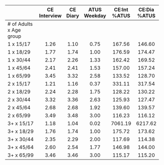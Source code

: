 
|                      | CE<br>Interview |  CE<br>Diary | ATUS<br>Weekday | CE:Int<br>%ATUS | CE:Dia<br>%ATUS |
| -------------------- | :----------: | :----------: | :----------: | :----------: | :----------: |
| # of Adults x Age group |              |              |              |              |              |
| 1 x 15/17            |         1.26 |         1.10 |         0.75 |       167.56 |       146.60 |
| 1 x 18/29            |         1.77 |         1.74 |         1.00 |       176.59 |       174.47 |
| 1 x 30/44            |         2.17 |         2.26 |         1.33 |       162.42 |       169.52 |
| 1 x 45/64            |         2.41 |         2.41 |         1.53 |       157.00 |       157.24 |
| 1 x 65/99            |         3.45 |         3.32 |         2.58 |       133.52 |       128.70 |
| 2 x 15/17            |         1.21 |         1.16 |         0.37 |       331.11 |       317.54 |
| 2 x 18/29            |         2.24 |         2.28 |         1.75 |       128.22 |       130.22 |
| 2 x 30/44            |         3.32 |         3.36 |         2.63 |       125.93 |       127.47 |
| 2 x 45/64            |         2.68 |         2.68 |         1.92 |       139.60 |       139.57 |
| 2 x 65/99            |         3.49 |         3.48 |         3.00 |       116.23 |       116.12 |
| 3+ x 15/17           |         1.18 |         1.04 |         0.02 |      7061.19 |      6217.62 |
| 3+ x 18/29           |         1.76 |         1.74 |         1.00 |       175.72 |       173.62 |
| 3+ x 30/44           |         2.35 |         2.29 |         2.00 |       117.69 |       114.38 |
| 3+ x 45/64           |         2.60 |         2.54 |         1.77 |       146.98 |       144.00 |
| 3+ x 65/99           |         3.46 |         3.46 |         3.00 |       115.17 |       115.20 |

